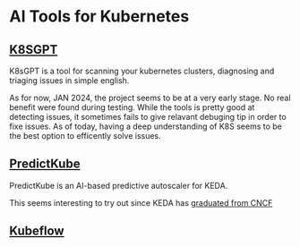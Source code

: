 # AI Tools for Kubernetes


## [K8SGPT](https://k8sgpt.ai/)
K8sGPT is a tool for scanning your kubernetes clusters, diagnosing and triaging issues in simple english.

As for now, JAN 2024, the project seems to be at a very early stage. No real benefit were found during testing. While the tools is pretty good at detecting issues, it sometimes fails to give relavant debuging tip in order to fixe issues. As of today, having a deep understanding of K8S seems to be the best option to efficently solve issues. 
## [PredictKube](https://keda.sh/docs/2.12/scalers/predictkube/)
PredictKube is an AI-based predictive autoscaler for KEDA.

This seems interesting to try out since KEDA has [graduated from CNCF](https://www.cncf.io/announcements/2023/08/22/cloud-native-computing-foundation-announces-graduation-of-kubernetes-autoscaler-keda/)


## [Kubeflow](https://www.kubeflow.org/)
